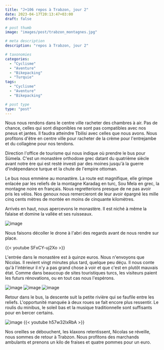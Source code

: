 ```yaml
---
title: "J+106 repos à Trabzon, jour 2"
date: 2023-04-17T20:13:47+03:00
draft: false

# post thumb
image: "images/post/trabzon_montagnes.jpg"

# meta description
description: "repos à Trabzon, jour 2"

# taxonomies
categories:
  - "Cyclisme" 
  - "Aventure" 
  - "Bikepacking"
  - "Turquie" 
tags:
  - "Cyclisme" 
  - "Aventure" 
  - "Bikepacking" 

# post type
type: "post"
---
```


Nous nous rendons dans le centre ville racheter des chambres à air. Pas de chance, celles qui sont disponibles ne sont pas compatibles avec nos pneus et jantes. Il faudra atteindre Tbilisi avec celles que nous avons. Nous profitons d'être en centre ville pour racheter de la crème pour l'entrejambe et du collagène pour nos tendons. 

Direction l'office de tourisme qui nous indique où prendre le bus pour Sümela. C'est un monastère orthodoxe grec datant du quatrième siècle avant notre ère qui est resté investi par des moines jusqu'à la guerre d'indépendance turque et la chute de l'empire ottoman. 

Le bus nous emmène au monastère. La route est magnifique, elle grimpe enlacée par les reliefs de la montagne Karadag en turc, Sou Mela en grec, la montagne noire en français. Nous regretterions presque de ne pas avoir pris les vélos. Nos genoux nous remercieront de leur avoir épargné les mille cinq cents mètres de montée en moins de cinquante kilomètres. 

Arrivés en haut, nous apercevons le monastère. Il est niché à même la falaise et domine la vallée et ses ruisseaux. 

![image](../../images/post/trabzon_monastereext.jpg)

Nous faisons décoller le drone à l'abri des regards avant de nous rendre sur place. 

{{< youtube SFxCY-uj2Xo >}}

L'entrée dans le monastère est à quinze euros. Nous n'envoyons que Nicolas. Il revient vingt minutes plus tard, quelque peu déçu. Il nous conte qu'à l'intérieur il n'y a pas grand chose à voir et que c'est en plutôt mauvais état. Comme dans beaucoup de sites touristiques turcs, les visiteurs paient les futurs rénovations, ou en tout cas nous l'espérons. 

![image](../../images/post/trabzon_monastereint.jpg)
![image](../../images/post/trabzon_egliseext.jpg)
![image](../../images/post/trabzon_egliseint.jpg)

Retour dans le bus, la descente suit la petite rivière qui se faufile entre les reliefs. L'opportunité manquée à deux roues se fait encore plus ressentir. Le roulis du minibus, le soleil bas et la musique traditionnelle sont suffisants pour en bercer certains. 

![image](../../images/post/trabzon_nico.gif)
{{< youtube h57w32lxRbA >}}

Nos oreilles se débouchent, les klaxons retentissent, Nicolas se réveille, nous sommes de retour à Trabzon. Nous profitons des marchands ambulants et prenons un kilo de fraises et quatre pommes pour un euro. 

